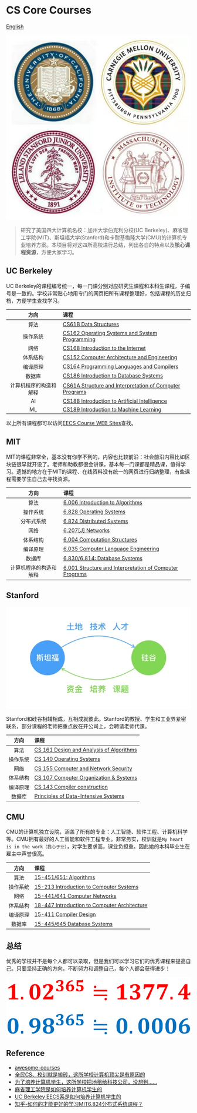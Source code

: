 # CS Core Courses
[English](README_en.md)

<div align="center">
    <img src="https://raw.githubusercontent.com/adolphlwq/osshub/master/oss/blog/2019/08/four_college.jpg" width="600px">
</div>

>研究了美国四大计算机名校：加州大学伯克利分校(UC Berkeley)、麻省理工学院(MIT)、斯坦福大学(Stanford)和卡耐基梅隆大学(CMU)的计算机专业培养方案。本项目将对这四所高校进行总结，列出各自的特点以及**核心课程资源**，方便大家学习。

## UC Berkeley
UC Berkeley的课程编号统一，每一门课分别对应研究生课程和本科生课程，子编号是一致的。学校非常贴心地用专门的网页把所有课程整理好，包括课程的历史归档，方便学生查找学习。

| 方向 | 课程 |
| :------: | :------ |
| 算法 | [CS61B Data Structures ](http://www-inst.eecs.berkeley.edu/~cs61b) |
| 操作系统 | [CS162 Operating Systems and System Programming](https://cs162.eecs.berkeley.edu/) |
| 网络 | [CS168 Introduction to the Internet](http://www-inst.eecs.berkeley.edu/~cs168) |
| 体系结构 | [CS152 Computer Architecture and Engineering](http://www-inst.eecs.berkeley.edu/~cs152) |
| 编译原理 | [CS164 Programming Languages and Compilers](http://www-inst.eecs.berkeley.edu/~cs164) |
| 数据库 | [CS186 Introduction to Database Systems](http://www-inst.eecs.berkeley.edu/~cs186) |
| 计算机程序的构造和解释 | [CS61A Structure and Interpretation of Computer Programs](https://cs61a.org/) |
| AI | [CS188 Introduction to Artificial Intelligence](http://www-inst.eecs.berkeley.edu/~cs188) |
| ML | [CS189 Introduction to Machine Learning](http://www-inst.eecs.berkeley.edu/~cs189) |

以上所有课程都可以访问[EECS Course WEB Sites](http://www-inst.eecs.berkeley.edu/classes-eecs.html)查找。

## MIT
MIT的课程非常全，基本没有你学不到的，内容也比较前沿：社会前沿内容比如区块链很早就开设了。老师和助教都很会讲课，基本每一门课都是精品课，值得学习。遗憾的地方在于MIT的课程、在线资料没有统一的网页进行归纳整理，有些课程需要学生自己去寻找资源。

| 方向 | 课程 |
| :------: | :------ |
| 算法 | [6.006 Introduction to Algorithms](https://courses.csail.mit.edu/6.006/) |
| 操作系统 | [6.828 Operating Systems](https://pdos.csail.mit.edu/6.828/2019/) |
| 分布式系统 | [6.824 Distributed Systems](https://pdos.csail.mit.edu/6.824/) |
| 网络 | [6.207[J] Networks]() |
| 体系结构 | [6.004 Computation Structures](https://computationstructures.org/) |
| 编译原理 | [6.035 Computer Language Engineering](http://web.mit.edu/6.035/) |
| 数据库 | [6.830/6.814: Database Systems](http://db.csail.mit.edu/6.830/) |
| 计算机程序的构造和解释 | [6.001 Structure and Interpretation of Computer Programs](https://ocw.mit.edu/courses/electrical-engineering-and-computer-science/6-001-structure-and-interpretation-of-computer-programs-spring-2005/) |

## Stanford
![](https://raw.githubusercontent.com/adolphlwq/osshub/master/oss/blog/2019/08/stanford_01.jpeg)

Stanford和硅谷相辅相成，互相成就彼此。Stanford的教授、学生和工业界紧密联系，部分课程的老师把重点放在开公司上，会聘请老师代课。

| 方向 | 课程 |
| :------: | :------ |
| 算法 | [CS 161 Design and Analysis of Algorithms](http://web.stanford.edu/class/cs161/) |
| 操作系统 | [CS 140 Operating Systems](http://cs140.stanford.edu) |
| 网络 | [CS 155 Computer and Network Security](https://cs155.stanford.edu) |
| 体系结构 | [CS 107 Computer Organization & Systems](cs107.stanford.edu) |
| 编译原理 | [CS 143 Compiler construction](https://web.stanford.edu/class/cs143/) |
| 数据库 | [Principles of Data-Intensive Systems](http://web.stanford.edu/class/cs245/) |

## CMU
CMU的计算机独立设院，涵盖了所有的专业：人工智能、软件工程、计算机科学等。CMU拥有最好的人工智能和软件工程专业。非常务实，校训就是`My heart is in the work（我心于业）`，对学生要求高，课业负担重。因此她的本科毕业生在雇主中声誉很高。

| 方向 | 课程 |
| :------: | :------ |
| 算法 | [15-451/651: Algorithms](http://www.cs.cmu.edu/afs/cs/academic/class/15451-s18/www/) |
| 操作系统 | [15-213 Introduction to Computer Systems](http://www.cs.cmu.edu/~213/) |
| 网络 | [15-441/641 Computer Networks](https://computer-networks.github.io/sp19/) |
| 体系结构 | [18-447 Introduction to Computer Architecture]() |
| 编译原理 | [15-411 Compiler Design](https://www.cs.cmu.edu/~fp/courses/15411-f13/) |
| 数据库 | [15-445/645 Database Systems](https://15445.courses.cs.cmu.edu) |

## 总结
优秀的学校并不是每个人都可以录取，但是我们可以学习它们的优秀课程来提高自己。只要坚持正确的方向，不断努力和调整自己，每个人都会获得进步！

![](https://raw.githubusercontent.com/adolphlwq/osshub/master/oss/blog/2019/08/101_365.png)

## Reference
- [awesome-courses](https://github.com/prakhar1989/awesome-courses)
- [全民CS、校训就是搬砖，这所学校计算机顶尖是有原因的](https://mp.weixin.qq.com/s/Nm4doXPPDzJJS0RSU5YSkA)
- [为了培养计算机学生，这所学校把地租给科技公司，没想到......](https://mp.weixin.qq.com/s/deq-cT9139bJF7UGN4H8cA)
- [麻省理工学院是如何培养计算机学生的](https://mp.weixin.qq.com/s/eS-9OWZ1nWSPcrNd_GbuVA)
- [UC Berkeley EECS系是如何培养计算机学生的](https://mp.weixin.qq.com/s/P2tNxWQW8nIewvw_jHdhFQ)
- [知乎-如何的才能更好的学习MIT6.824分布式系统课程？
](https://www.zhihu.com/question/29597104)